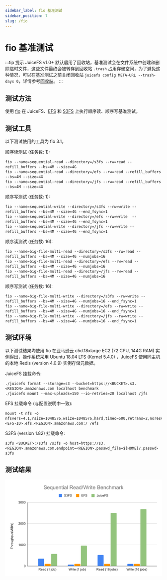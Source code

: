 ```yaml
---
sidebar_label: fio 基准测试
sidebar_position: 7
slug: /fio
---
```

# fio 基准测试

:::tip 提示
JuiceFS v1.0+ 默认启用了回收站，基准测试会在文件系统中创建和删除临时文件，这些文件最终会被转存到回收站 `.trash` 占用存储空间，为了避免这种情况，可以在基准测试之前关闭回收站 `juicefs config META-URL --trash-days 0`，详情参考[回收站](../security/trash.md)。
:::

## 测试方法

使用 [fio](https://github.com/axboe/fio) 在 JuiceFS、[EFS](https://aws.amazon.com/efs) 和 [S3FS](https://github.com/s3fs-fuse/s3fs-fuse) 上执行顺序读、顺序写基准测试。

## 测试工具

以下测试使用的工具为 fio 3.1。

顺序读测试 (任务数: 1):

```
fio --name=sequential-read --directory=/s3fs --rw=read --refill_buffers --bs=4M --size=4G
fio --name=sequential-read --directory=/efs --rw=read --refill_buffers --bs=4M --size=4G
fio --name=sequential-read --directory=/jfs --rw=read --refill_buffers --bs=4M --size=4G
```

顺序写测试 (任务数: 1):

```
fio --name=sequential-write --directory=/s3fs --rw=write --refill_buffers --bs=4M --size=4G --end_fsync=1
fio --name=sequential-write --directory=/efs --rw=write  --refill_buffers --bs=4M --size=4G --end_fsync=1
fio --name=sequential-write --directory=/jfs --rw=write --refill_buffers --bs=4M --size=4G --end_fsync=1
```

顺序读测试 (任务数: 16):

```
fio --name=big-file-multi-read --directory=/s3fs --rw=read --refill_buffers --bs=4M --size=4G --numjobs=16
fio --name=big-file-multi-read --directory=/efs --rw=read --refill_buffers --bs=4M --size=4G --numjobs=16
fio --name=big-file-multi-read --directory=/jfs --rw=read --refill_buffers --bs=4M --size=4G --numjobs=16
```

顺序写测试 (任务数: 16):

```
fio --name=big-file-multi-write --directory=/s3fs --rw=write --refill_buffers --bs=4M --size=4G --numjobs=16 --end_fsync=1
fio --name=big-file-multi-write --directory=/efs --rw=write --refill_buffers --bs=4M --size=4G --numjobs=16 --end_fsync=1
fio --name=big-file-multi-write --directory=/jfs --rw=write --refill_buffers --bs=4M --size=4G --numjobs=16 --end_fsync=1
```

## 测试环境

以下测试结果均使用 fio 在亚马逊云 c5d.18xlarge EC2  (72 CPU, 144G RAM) 实例得出，操作系统采用 Ubuntu 18.04 LTS (Kernel 5.4.0) ，JuiceFS 使用同主机的本地 Redis (version 4.0.9) 实例存储元数据。

JuiceFS 挂载命令:

```
./juicefs format --storage=s3 --bucket=https://<BUCKET>.s3.<REGION>.amazonaws.com localhost benchmark
./juicefs mount --max-uploads=150 --io-retries=20 localhost /jfs
```

EFS 挂载命令 (与配置说明中一致):

```
mount -t nfs -o nfsvers=4.1,rsize=1048576,wsize=1048576,hard,timeo=600,retrans=2,noresvport, <EFS-ID>.efs.<REGION>.amazonaws.com:/ /efs
```

S3FS (version 1.82) 挂载命令:

```
s3fs <BUCKET>:/s3fs /s3fs -o host=https://s3.<REGION>.amazonaws.com,endpoint=<REGION>,passwd_file=${HOME}/.passwd-s3fs
```

## 测试结果

![Sequential Read Write Benchmark](../images/sequential-read-write-benchmark.svg)
